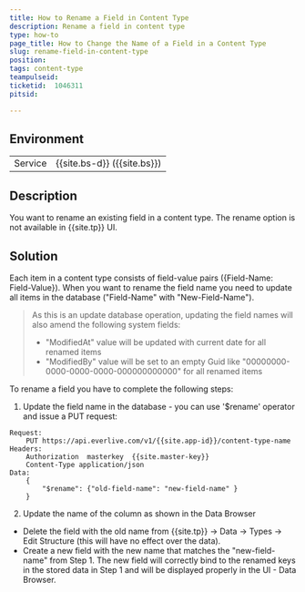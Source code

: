 ```yaml
---
title: How to Rename a Field in Content Type
description: Rename a field in content type
type: how-to
page_title: How to Change the Name of a Field in a Content Type
slug: rename-field-in-content-type
position:
tags: content-type
teampulseid: 
ticketid:  1046311
pitsid:

---
```

                    
## Environment
<table>
  <tr>
    <td>Service</td>
    <td>{{site.bs-d}} ({{site.bs}})</td>   
  </tr>
</table>

## Description
You want to rename an existing field in a content type. The rename option is not available in {{site.tp}} UI. 

## Solution
Each item in a content type consists of field-value pairs ({Field-Name: Field-Value}). When you want to rename the field name you need to update all items in the database ("Field-Name" with "New-Field-Name").

>As this is an update database operation, updating the field names will also amend the following system fields:
> * "ModifiedAt" value will be updated with current date for all renamed items
> * "ModifiedBy" value will be set to an empty Guid like "00000000-0000-0000-0000-000000000000" for all renamed items

To rename a field you have to complete the following steps:
1. Update the field name in the database - you can use '$rename' operator and issue a PUT request:

```HTTPS
Request:
    PUT https://api.everlive.com/v1/{{site.app-id}}/content-type-name
Headers:
    Authorization  masterkey  {{site.master-key}}
    Content-Type application/json
Data:
    {
        "$rename": {"old-field-name": "new-field-name" }
    }
```

2. Update the name of the column as shown in the Data Browser
* Delete the field with the old name from {{site.tp}} -> Data -> Types -> Edit Structure (this will have no effect over the data).
* Create a new field with the new name that matches the "new-field-name" from Step 1. The new field will correctly bind to the renamed keys in the stored data in Step 1 and will be displayed properly in the UI - Data Browser.